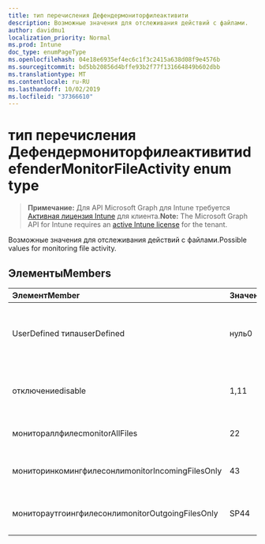 ```yaml
---
title: тип перечисления Дефендермониторфилеактивити
description: Возможные значения для отслеживания действий с файлами.
author: davidmu1
localization_priority: Normal
ms.prod: Intune
doc_type: enumPageType
ms.openlocfilehash: 04e18e6935ef4ec6c1f3c2415a638d08f9e4576b
ms.sourcegitcommit: bd5bb20856d4bffe93b2f77f131664849b602dbb
ms.translationtype: MT
ms.contentlocale: ru-RU
ms.lasthandoff: 10/02/2019
ms.locfileid: "37366610"
---
```

# <a name="defendermonitorfileactivity-enum-type"></a><span data-ttu-id="c5490-103">тип перечисления Дефендермониторфилеактивити</span><span class="sxs-lookup"><span data-stu-id="c5490-103">defenderMonitorFileActivity enum type</span></span>

> <span data-ttu-id="c5490-104">**Примечание:** Для API Microsoft Graph для Intune требуется [Активная лицензия Intune](https://go.microsoft.com/fwlink/?linkid=839381) для клиента.</span><span class="sxs-lookup"><span data-stu-id="c5490-104">**Note:** The Microsoft Graph API for Intune requires an [active Intune license](https://go.microsoft.com/fwlink/?linkid=839381) for the tenant.</span></span>

<span data-ttu-id="c5490-105">Возможные значения для отслеживания действий с файлами.</span><span class="sxs-lookup"><span data-stu-id="c5490-105">Possible values for monitoring file activity.</span></span>

## <a name="members"></a><span data-ttu-id="c5490-106">Элементы</span><span class="sxs-lookup"><span data-stu-id="c5490-106">Members</span></span>
|<span data-ttu-id="c5490-107">Элемент</span><span class="sxs-lookup"><span data-stu-id="c5490-107">Member</span></span>|<span data-ttu-id="c5490-108">Значение</span><span class="sxs-lookup"><span data-stu-id="c5490-108">Value</span></span>|<span data-ttu-id="c5490-109">Описание</span><span class="sxs-lookup"><span data-stu-id="c5490-109">Description</span></span>|
|:---|:---|:---|
|<span data-ttu-id="c5490-110">UserDefined типа</span><span class="sxs-lookup"><span data-stu-id="c5490-110">userDefined</span></span>|<span data-ttu-id="c5490-111">нуль</span><span class="sxs-lookup"><span data-stu-id="c5490-111">0</span></span>|<span data-ttu-id="c5490-112">Пользователь определен, значение по умолчанию, без намерения.</span><span class="sxs-lookup"><span data-stu-id="c5490-112">User Defined, default value, no intent.</span></span>|
|<span data-ttu-id="c5490-113">отключение</span><span class="sxs-lookup"><span data-stu-id="c5490-113">disable</span></span>|<span data-ttu-id="c5490-114">1,1</span><span class="sxs-lookup"><span data-stu-id="c5490-114">1</span></span>|<span data-ttu-id="c5490-115">Отключите мониторинг действий с файлами.</span><span class="sxs-lookup"><span data-stu-id="c5490-115">Disable monitoring file activity.</span></span>|
|<span data-ttu-id="c5490-116">монитораллфилес</span><span class="sxs-lookup"><span data-stu-id="c5490-116">monitorAllFiles</span></span>|<span data-ttu-id="c5490-117">2</span><span class="sxs-lookup"><span data-stu-id="c5490-117">2</span></span>|<span data-ttu-id="c5490-118">Отслеживайте все файлы.</span><span class="sxs-lookup"><span data-stu-id="c5490-118">Monitor all files.</span></span>|
|<span data-ttu-id="c5490-119">мониторинкомингфилесонли</span><span class="sxs-lookup"><span data-stu-id="c5490-119">monitorIncomingFilesOnly</span></span>|<span data-ttu-id="c5490-120">4</span><span class="sxs-lookup"><span data-stu-id="c5490-120">3</span></span>| <span data-ttu-id="c5490-121">Отслеживайте только входящие файлы.</span><span class="sxs-lookup"><span data-stu-id="c5490-121">Monitor incoming files only.</span></span>|
|<span data-ttu-id="c5490-122">монитораутгоингфилесонли</span><span class="sxs-lookup"><span data-stu-id="c5490-122">monitorOutgoingFilesOnly</span></span>|<span data-ttu-id="c5490-123">SP4</span><span class="sxs-lookup"><span data-stu-id="c5490-123">4</span></span>|<span data-ttu-id="c5490-124">Отслеживайте только исходящие файлы.</span><span class="sxs-lookup"><span data-stu-id="c5490-124">Monitor outgoing files only.</span></span>|




